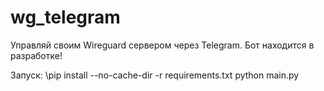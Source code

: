 # wg_telegram
Управляй своим Wireguard сервером через Telegram.
Бот находится в разработке!

Запуск:
\pip install --no-cache-dir -r requirements.txt
python main.py
